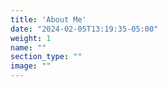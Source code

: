 ```yaml
---
title: 'About Me'
date: "2024-02-05T13:19:35-05:00"
weight: 1
name: ""
section_type: ""
image: ""
---
```

